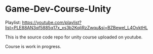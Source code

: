 # Game-Dev-Course-Unity
Playlist: https://youtube.com/playlist?list=PLE88AN3qf5885q17x_xs3b2KqIiRzZwqu&si=BZBewel_L4OvktHL

This is the source code repo for unity course uploaded on youtube. 

Course is work in progress.
